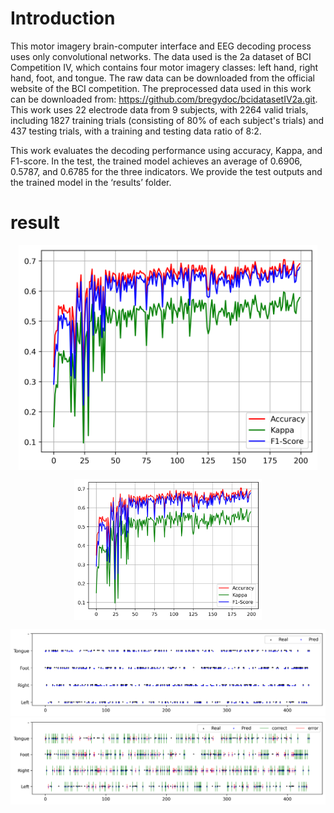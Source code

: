 

# Introduction
This motor imagery brain-computer interface and EEG decoding process uses only convolutional networks. The data used is the 2a dataset of BCI Competition IV, which contains four motor imagery classes: left hand, right hand, foot, and tongue. The raw data can be downloaded from the official website of the BCI competition. The preprocessed data used in this work can be downloaded from: https://github.com/bregydoc/bcidatasetIV2a.git. This work uses 22 electrode data from 9 subjects, with 2264 valid trials, including 1827 training trials (consisting of 80% of each subject's trials) and 437 testing trials, with a training and testing data ratio of 8:2.

This work evaluates the decoding performance using accuracy, Kappa, and F1-score. In the test, the trained model achieves an average of 0.6906, 0.5787, and 0.6785 for the three indicators. We provide the test outputs and the trained model in the ‘results’ folder.

# result

<p align="center">
<img src="./EEG-BCI/results/figure/metrics.png" height = "360" alt="" align=center />
</p>

<div style="text-align: center;">
   <img src="./EEG-BCI/results/figure/metrics.png" alt="示例图片" width="300" align=center />
</div>

![Figure02](https://github.com/KaysenWB/EEG-MI-BCI/blob/main/EEG-BCI/results/figure/trials.png?raw=true)
![Figure03](https://github.com/KaysenWB/EEG-MI-BCI/blob/main/EEG-BCI/results/figure/trials_correct.png?raw=true)

